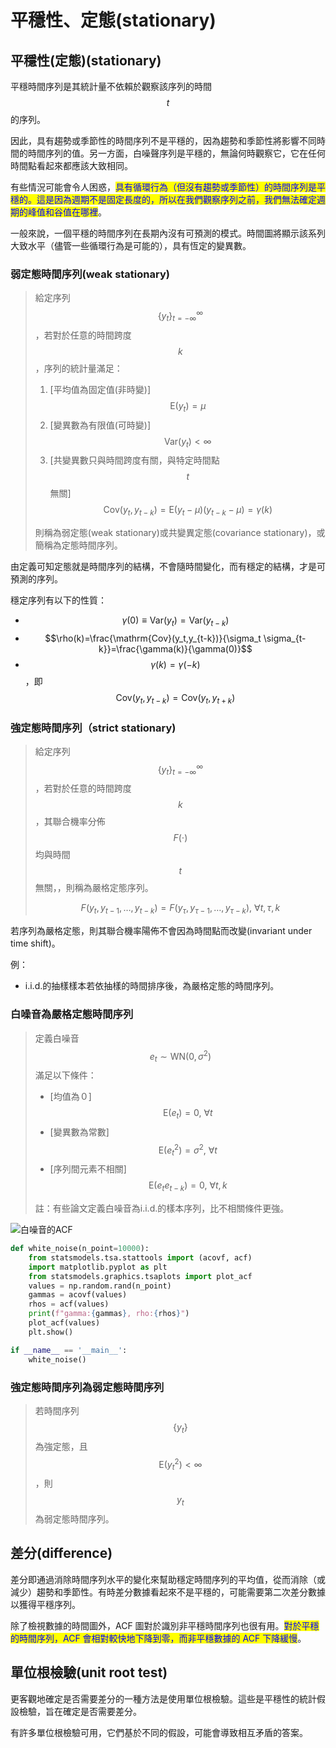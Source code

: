# 平穩性、定態(stationary)

## 平穩性(定態)(stationary)

平穩時間序列是其統計量不依賴於觀察該序列的時間$$t$$的序列。

因此，具有趨勢或季節性的時間序列不是平穩的，因為趨勢和季節性將影響不同時間的時間序列的值。另一方面，白噪聲序列是平穩的，無論何時觀察它，它在任何時間點看起來都應該大致相同。

有些情況可能會令人困惑，<mark style="color:blue;">具有循環行為（但沒有趨勢或季節性）的時間序列是平穩的。這是因為週期不是固定長度的，所以在我們觀察序列之前，我們無法確定週期的峰值和谷值在哪裡</mark>。

一般來說，一個平穩的時間序列在長期內沒有可預測的模式。時間圖將顯示該系列大致水平（儘管一些循環行為是可能的），具有恆定的變異數。

### 弱定態時間序列(weak stationary)

> 給定序列$$\{y_t\}_{t=-\infty}^{\infty}$$，若對於任意的時間跨度$$k$$，序列的統計量滿足：
>
> 1. \[平均值為固定值(非時變)] $$\mathrm{E}(y_t)=\mu$$
> 2. \[變異數為有限值(可時變)] $$\mathrm{Var}(y_t) < \infty$$
> 3. \[共變異數只與時間跨度有關，與特定時間點$$t$$無關] $$\mathrm{Cov}(y_t, y_{t-k})=\mathrm{E}(y_t - \mu)(y_{t-k} - \mu)=\gamma(k)$$
>
> 則稱為弱定態(weak stationary)或共變異定態(covariance stationary)，或簡稱為定態時間序列。

由定義可知定態就是時間序列的結構，不會隨時間變化，而有穩定的結構，才是可預測的序列。

穩定序列有以下的性質：

* $$\gamma(0)\equiv \mathrm{Var}(y_t)=\mathrm{Var}(y_{t-k})$$
* $$\rho(k)=\frac{\mathrm{Cov}(y_t,y_{t-k})}{\sigma_t \sigma_{t-k}}=\frac{\gamma(k)}{\gamma(0)}$$
* $$\gamma(k)=\gamma(-k)$$，即$$\mathrm{Cov}(y_t, y_{t-k})=\mathrm{Cov}(y_t, y_{t+k})$$

### 強定態時間序列（strict stationary)

> 給定序列$$\{ y_t\}_{t=-\infty}^\infty$$，若對於任意的時間跨度$$k$$，其聯合機率分佈$$F(\cdot)$$均與時間$$t$$無關，，則稱為嚴格定態序列。
>
> $$F(y_t, y_{t-1}, \dots, y_{t-k})=F(y_{\tau}, y_{\tau-1}, \dots, y_{\tau-k}), ~ \forall t, \tau, k$$

若序列為嚴格定態，則其聯合機率陽佈不會因為時間點而改變(invariant under time shift)。

例：

* i.i.d.的抽樣樣本若依抽樣的時間排序後，為嚴格定態的時間序列。

### 白噪音為嚴格定態時間序列

> 定義白噪音$$e_t \sim \mathrm{WN}(0, \sigma^2)$$滿足以下條件：
>
> * \[均值為０] $$\mathrm{E}(e_t)=0, ~\forall t$$
> * \[變異數為常數] $$\mathrm{E}(e_t^2)=\sigma^2, ~\forall t$$
> * \[序列間元素不相關] $$\mathrm{E}(e_te_{t-k})=0,~\forall t,k$$
>
> 註：有些論文定義白噪音為i.i.d.的樣本序列，比不相關條件更強。

![白噪音的ACF](../../.gitbook/assets/white\_noise-min.png)

```python
def white_noise(n_point=10000):
    from statsmodels.tsa.stattools import (acovf, acf)
    import matplotlib.pyplot as plt
    from statsmodels.graphics.tsaplots import plot_acf
    values = np.random.rand(n_point)  
    gammas = acovf(values)
    rhos = acf(values)
    print(f"gamma:{gammas}, rho:{rhos}")
    plot_acf(values)
    plt.show()

if __name__ == '__main__':
    white_noise()
```

### 強定態時間序列為弱定態時間序列

> 若時間序列$$\{y_t\}$$為強定態，且$$\mathrm{E}(y_t^2)<\infty$$，則$${y_t}$$為弱定態時間序列。



## 差分(difference)

差分即通過消除時間序列水平的變化來幫助穩定時間序列的平均值，從而消除（或減少）趨勢和季節性。有時差分數據看起來不是平穩的，可能需要第二次差分數據以獲得平穩序列。

除了檢視數據的時間圖外，ACF 圖對於識別非平穩時間序列也很有用。<mark style="color:blue;">對於平穩的時間序列，ACF 會相對較快地下降到零，而非平穩數據的 ACF 下降緩慢</mark>。

## 單位根檢驗(unit root test)

更客觀地確定是否需要差分的一種方法是使用單位根檢驗。這些是平穩性的統計假設檢驗，旨在確定是否需要差分。

有許多單位根檢驗可用，它們基於不同的假設，可能會導致相互矛盾的答案。
